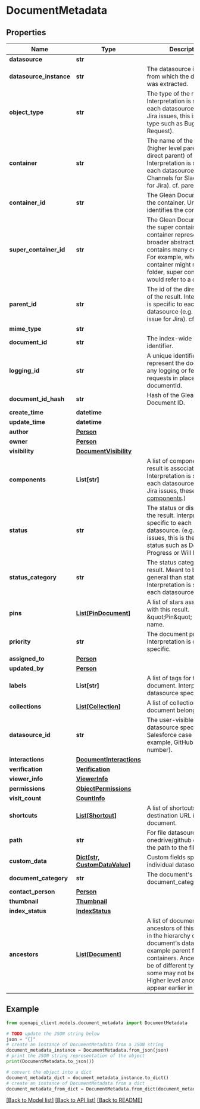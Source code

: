# DocumentMetadata


## Properties

Name | Type | Description | Notes
------------ | ------------- | ------------- | -------------
**datasource** | **str** |  | [optional] 
**datasource_instance** | **str** | The datasource instance from which the document was extracted. | [optional] 
**object_type** | **str** | The type of the result. Interpretation is specific to each datasource. (e.g. for Jira issues, this is the issue type such as Bug or Feature Request). | [optional] 
**container** | **str** | The name of the container (higher level parent, not direct parent) of the result. Interpretation is specific to each datasource (e.g. Channels for Slack, Project for Jira). cf. parentId | [optional] 
**container_id** | **str** | The Glean Document ID of the container. Uniquely identifies the container. | [optional] 
**super_container_id** | **str** | The Glean Document ID of the super container. Super container represents a broader abstraction that contains many containers. For example, whereas container might refer to a folder, super container would refer to a drive. | [optional] 
**parent_id** | **str** | The id of the direct parent of the result. Interpretation is specific to each datasource (e.g. parent issue for Jira). cf. container | [optional] 
**mime_type** | **str** |  | [optional] 
**document_id** | **str** | The index-wide unique identifier. | [optional] 
**logging_id** | **str** | A unique identifier used to represent the document in any logging or feedback requests in place of documentId. | [optional] 
**document_id_hash** | **str** | Hash of the Glean Document ID. | [optional] 
**create_time** | **datetime** |  | [optional] 
**update_time** | **datetime** |  | [optional] 
**author** | [**Person**](Person.md) |  | [optional] 
**owner** | [**Person**](Person.md) |  | [optional] 
**visibility** | [**DocumentVisibility**](DocumentVisibility.md) |  | [optional] 
**components** | **List[str]** | A list of components this result is associated with. Interpretation is specific to each datasource. (e.g. for Jira issues, these are [components](https://confluence.atlassian.com/jirasoftwarecloud/organizing-work-with-components-764478279.html).) | [optional] 
**status** | **str** | The status or disposition of the result. Interpretation is specific to each datasource. (e.g. for Jira issues, this is the issue status such as Done, In Progress or Will Not Fix). | [optional] 
**status_category** | **str** | The status category of the result. Meant to be more general than status. Interpretation is specific to each datasource. | [optional] 
**pins** | [**List[PinDocument]**](PinDocument.md) | A list of stars associated with this result.  \&quot;Pin\&quot; is an older name. | [optional] 
**priority** | **str** | The document priority. Interpretation is datasource specific. | [optional] 
**assigned_to** | [**Person**](Person.md) |  | [optional] 
**updated_by** | [**Person**](Person.md) |  | [optional] 
**labels** | **List[str]** | A list of tags for the document. Interpretation is datasource specific. | [optional] 
**collections** | [**List[Collection]**](Collection.md) | A list of collections that the document belongs to. | [optional] 
**datasource_id** | **str** | The user-visible datasource specific id (e.g. Salesforce case number for example, GitHub PR number). | [optional] 
**interactions** | [**DocumentInteractions**](DocumentInteractions.md) |  | [optional] 
**verification** | [**Verification**](Verification.md) |  | [optional] 
**viewer_info** | [**ViewerInfo**](ViewerInfo.md) |  | [optional] 
**permissions** | [**ObjectPermissions**](ObjectPermissions.md) |  | [optional] 
**visit_count** | [**CountInfo**](CountInfo.md) |  | [optional] 
**shortcuts** | [**List[Shortcut]**](Shortcut.md) | A list of shortcuts of which destination URL is for the document. | [optional] 
**path** | **str** | For file datasources like onedrive/github etc this has the path to the file | [optional] 
**custom_data** | [**Dict[str, CustomDataValue]**](CustomDataValue.md) | Custom fields specific to individual datasources | [optional] 
**document_category** | **str** | The document&#39;s document_category(.proto). | [optional] 
**contact_person** | [**Person**](Person.md) |  | [optional] 
**thumbnail** | [**Thumbnail**](Thumbnail.md) |  | [optional] 
**index_status** | [**IndexStatus**](IndexStatus.md) |  | [optional] 
**ancestors** | [**List[Document]**](Document.md) | A list of documents that are ancestors of this document in the hierarchy of the document&#39;s datasource, for example parent folders or containers. Ancestors can be of different types and some may not be indexed. Higher level ancestors appear earlier in the list. | [optional] 

## Example

```python
from openapi_client.models.document_metadata import DocumentMetadata

# TODO update the JSON string below
json = "{}"
# create an instance of DocumentMetadata from a JSON string
document_metadata_instance = DocumentMetadata.from_json(json)
# print the JSON string representation of the object
print(DocumentMetadata.to_json())

# convert the object into a dict
document_metadata_dict = document_metadata_instance.to_dict()
# create an instance of DocumentMetadata from a dict
document_metadata_from_dict = DocumentMetadata.from_dict(document_metadata_dict)
```
[[Back to Model list]](../README.md#documentation-for-models) [[Back to API list]](../README.md#documentation-for-api-endpoints) [[Back to README]](../README.md)


